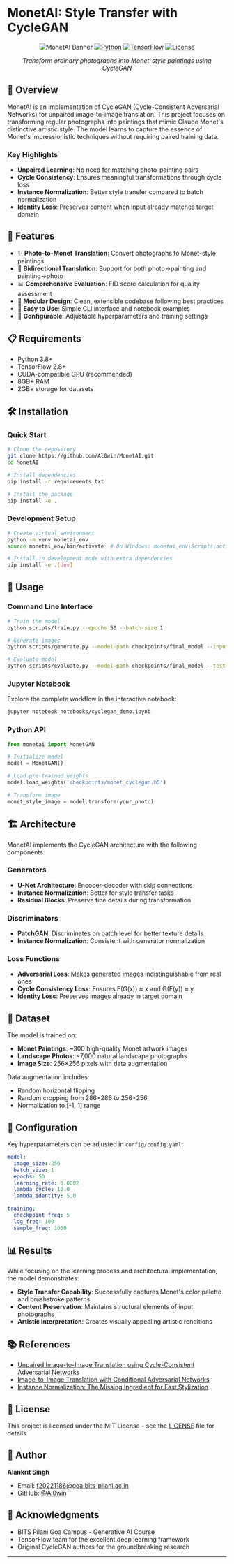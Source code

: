 # MonetAI: Style Transfer with CycleGAN

<div align="center">

![MonetAI Banner](https://img.shields.io/badge/MonetAI-Style%20Transfer-blue?style=for-the-badge)
[![Python](https://img.shields.io/badge/Python-3.8%2B-blue?logo=python&logoColor=white)](https://python.org)
[![TensorFlow](https://img.shields.io/badge/TensorFlow-2.17-orange?logo=tensorflow)](https://tensorflow.org)
[![License](https://img.shields.io/badge/License-MIT-green.svg)](LICENSE)

*Transform ordinary photographs into Monet-style paintings using CycleGAN*

</div>

## 🎨 Overview

MonetAI is an implementation of CycleGAN (Cycle-Consistent Adversarial Networks) for unpaired image-to-image translation. This project focuses on transforming regular photographs into paintings that mimic Claude Monet's distinctive artistic style. The model learns to capture the essence of Monet's impressionistic techniques without requiring paired training data.

### Key Highlights

- **Unpaired Learning**: No need for matching photo-painting pairs
- **Cycle Consistency**: Ensures meaningful transformations through cycle loss
- **Instance Normalization**: Better style transfer compared to batch normalization
- **Identity Loss**: Preserves content when input already matches target domain

## 🚀 Features

- ✨ **Photo-to-Monet Translation**: Convert photographs to Monet-style paintings
- 🔄 **Bidirectional Translation**: Support for both photo→painting and painting→photo
- 📊 **Comprehensive Evaluation**: FID score calculation for quality assessment
- 🎯 **Modular Design**: Clean, extensible codebase following best practices
- 📱 **Easy to Use**: Simple CLI interface and notebook examples
- 🔧 **Configurable**: Adjustable hyperparameters and training settings

## 📋 Requirements

- Python 3.8+
- TensorFlow 2.8+
- CUDA-compatible GPU (recommended)
- 8GB+ RAM
- 2GB+ storage for datasets

## 🛠 Installation

### Quick Start

```bash
# Clone the repository
git clone https://github.com/Al0win/MonetAI.git
cd MonetAI

# Install dependencies
pip install -r requirements.txt

# Install the package
pip install -e .
```

### Development Setup

```bash
# Create virtual environment
python -m venv monetai_env
source monetai_env/bin/activate  # On Windows: monetai_env\Scripts\activate

# Install in development mode with extra dependencies
pip install -e .[dev]
```

## 📖 Usage

### Command Line Interface

```bash
# Train the model
python scripts/train.py --epochs 50 --batch-size 1

# Generate images
python scripts/generate.py --model-path checkpoints/final_model --input-dir photos/ --output-dir monet_style/

# Evaluate model
python scripts/evaluate.py --model-path checkpoints/final_model --test-photos photos/ --real-monet monet_paintings/
```

### Jupyter Notebook

Explore the complete workflow in the interactive notebook:

```bash
jupyter notebook notebooks/cyclegan_demo.ipynb
```

### Python API

```python
from monetai import MonetGAN

# Initialize model
model = MonetGAN()

# Load pre-trained weights
model.load_weights('checkpoints/monet_cyclegan.h5')

# Transform image
monet_style_image = model.transform(your_photo)
```

## 🏗 Architecture

MonetAI implements the CycleGAN architecture with the following components:

### Generators
- **U-Net Architecture**: Encoder-decoder with skip connections
- **Instance Normalization**: Better for style transfer tasks
- **Residual Blocks**: Preserve fine details during transformation

### Discriminators
- **PatchGAN**: Discriminates on patch level for better texture details
- **Instance Normalization**: Consistent with generator normalization

### Loss Functions
- **Adversarial Loss**: Makes generated images indistinguishable from real ones
- **Cycle Consistency Loss**: Ensures F(G(x)) ≈ x and G(F(y)) ≈ y
- **Identity Loss**: Preserves images already in target domain


## 🎯 Dataset

The model is trained on:
- **Monet Paintings**: ~300 high-quality Monet artwork images
- **Landscape Photos**: ~7,000 natural landscape photographs
- **Image Size**: 256×256 pixels with data augmentation

Data augmentation includes:
- Random horizontal flipping
- Random cropping from 286×286 to 256×256
- Normalization to [-1, 1] range

## 🔧 Configuration

Key hyperparameters can be adjusted in `config/config.yaml`:

```yaml
model:
  image_size: 256
  batch_size: 1
  epochs: 50
  learning_rate: 0.0002
  lambda_cycle: 10.0
  lambda_identity: 5.0

training:
  checkpoint_freq: 5
  log_freq: 100
  sample_freq: 1000
```

## 📊 Results

While focusing on the learning process and architectural implementation, the model demonstrates:

- **Style Transfer Capability**: Successfully captures Monet's color palette and brushstroke patterns
- **Content Preservation**: Maintains structural elements of input photographs
- **Artistic Interpretation**: Creates visually appealing artistic renditions

## 📚 References

- [Unpaired Image-to-Image Translation using Cycle-Consistent Adversarial Networks](https://arxiv.org/abs/1703.10593)
- [Image-to-Image Translation with Conditional Adversarial Networks](https://arxiv.org/abs/1611.07004)
- [Instance Normalization: The Missing Ingredient for Fast Stylization](https://arxiv.org/abs/1607.08022)

## 📄 License

This project is licensed under the MIT License - see the [LICENSE](LICENSE) file for details.

## 👤 Author

**Alankrit Singh**
- Email: f20221186@goa.bits-pilani.ac.in
- GitHub: [@Al0win](https://github.com/Al0win)

## 🙏 Acknowledgments

- BITS Pilani Goa Campus - Generative AI Course
- TensorFlow team for the excellent deep learning framework
- Original CycleGAN authors for the groundbreaking research

---




